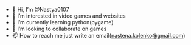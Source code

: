 - 👋 Hi, I’m @Nastya0107
- 👀 I’m interested in video games and websites
- 🌱 I’m currently learning python(pygame)
- 💞️ I’m looking to collaborate on games
- 📫 How to reach me just write an email(nastena.kolenko@gmail.com)

<!---
Nastya0107/Nastya0107 is a ✨ special ✨ repository because its `README.md` (this file) appears on your GitHub profile.
You can click the Preview link to take a look at your changes.
--->
